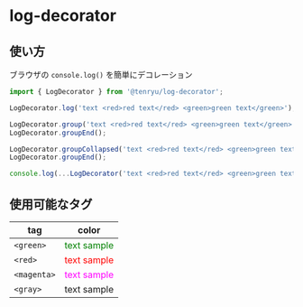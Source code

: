 # log-decorator

## 使い方

ブラウザの `console.log()` を簡単にデコレーション

```TypeScript
import { LogDecorator } from '@tenryu/log-decorator';

LogDecorator.log('text <red>red text</red> <green>green text</green>');

LogDecorator.group('text <red>red text</red> <green>green text</green>');
LogDecorator.groupEnd();

LogDecorator.groupCollapsed('text <red>red text</red> <green>green text</green>');
LogDecorator.groupEnd();

console.log(...LogDecorator('text <red>red text</red> <green>green text</green>'));
```

## 使用可能なタグ

| tag         | color                                            |
| ----------- | ------------------------------------------------ |
| `<green>`   | <span style="color: #008000">text sample</span>  |
| `<red>`     | <span style="color: #ff0000">text sample</span>  |
| `<magenta>` | <span style="color: #ff00ff">text sample</span>  |
| `<gray>`    | <span style="color: #8008080">text sample</span> |
